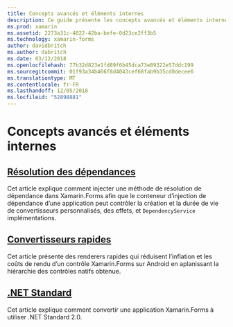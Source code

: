 ```yaml
---
title: Concepts avancés et éléments internes
description: Ce guide présente les concepts avancés et éléments internes de Xamarin.Forms. Cela inclut actuellement des articles sur les renderers rapides et .NET Standard.
ms.prod: xamarin
ms.assetid: 2273a31c-4022-42ba-befe-0d23ce2ff3b5
ms.technology: xamarin-forms
author: davidbritch
ms.author: dabritch
ms.date: 03/12/2018
ms.openlocfilehash: 77b32d823e1fd89f6b45dca73e89322e57ddc199
ms.sourcegitcommit: 01f93a34b466f8d4043cef68fab9b35cd8decee6
ms.translationtype: MT
ms.contentlocale: fr-FR
ms.lasthandoff: 12/05/2018
ms.locfileid: "52898881"
---
```

# <a name="advanced-concepts--internals"></a>Concepts avancés et éléments internes

## <a name="dependency-resolutiondependency-resolutionmd"></a>[Résolution des dépendances](dependency-resolution.md)

Cet article explique comment injecter une méthode de résolution de dépendance dans Xamarin.Forms afin que le conteneur d’injection de dépendance d’une application peut contrôler la création et la durée de vie de convertisseurs personnalisés, des effets, et `DependencyService` implémentations.

## <a name="fast-renderersfast-renderersmd"></a>[Convertisseurs rapides](fast-renderers.md)

Cet article présente des renderers rapides qui réduisent l’inflation et les coûts de rendu d’un contrôle Xamarin.Forms sur Android en aplanissant la hiérarchie des contrôles natifs obtenue.

## <a name="net-standardnet-standardmd"></a>[.NET Standard](net-standard.md)

Cet article explique comment convertir une application Xamarin.Forms à utiliser .NET Standard 2.0.
